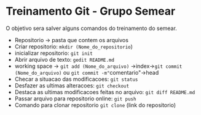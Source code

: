 # Treinamento Git - Grupo Semear

O objetivo sera salver alguns comandos do treinamento do semear.

- Repositorio -> pasta que contem os arquivos 
- Criar repositorio:
`mkdir (Nome_do_repositorio`) 
- inicializar repositorio:
`git init`
-  Abrir arquivo de texto:
`gedit README.md`
- working space -> `git add (Nome_do_arquivo)` ->index->`git commit (Nome_do_arquivo)` ou `git commit -m"`comentario"->head
- Checar a situacao das modificacoes: `git status`
- Desfazer as ultimas alteracoes: `git checkout`
- Destaca as ultimas modificacoes feitas no arquivo: 
`git diff README.md`  
- Passar arquivo para repositorio online:
`git push` 
- Comando para clonar repositorio
`git clone` (link do repositorio)
